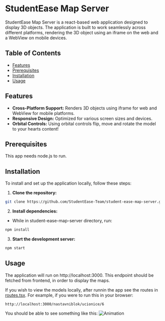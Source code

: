 # StudentEase Map Server

StudentEase Map Server is a react-based web application designed to display 3D objects. The application is built to work seamlessly across different platforms, rendering the 3D object using an iframe on the web and a WebView on mobile devices.

## Table of Contents

- [Features](#features)
- [Prerequisites](#prerequisites)
- [Installation](#installation)
- [Usage](#usage)

## Features

- **Cross-Platform Support:** Renders 3D objects using iframe for web and WebView for mobile platforms.
- **Responsive Design:** Optimized for various screen sizes and devices.
- **Orbital Controls:** Using orbital controls flip, move and rotate the model to your hearts content!

## Prerequisites

This app needs node.js to run.

## Installation

To install and set up the application locally, follow these steps:

1. **Clone the repository:**

```bash
git clone https://github.com/StudentEase-Team/student-ease-map-server.git
```

2. **Install dependencies:**

- While in student-ease-map-server directory, run:

```bash
npm install
```

3. **Start the development server:**

```bash
npm start
```

## Usage

The application will run on http://localhost:3000. This endpoint should be fetched from frontend, in order to display the maps.

If you wish to view the models locally, after runnin the app see the routes in [routes.tsx](student-ease-map-server/src/routes.tsx). For example, if you were to run this in your browser:
```
http://localhost:3000/nastavniblok/ucionice/6
```
You should be able to see something like this:
![Animation](/misc/Animation.gif)